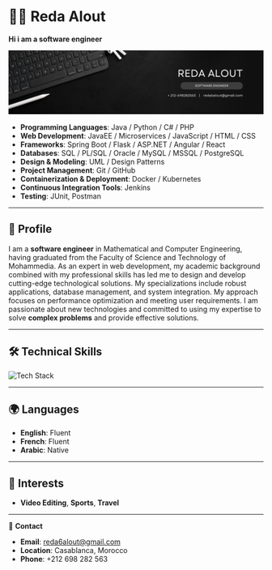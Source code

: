 # 👨‍💻 Reda Alout

**Hi i am a software engineer**

![Coding](https://github.com/Reda-Alout/Reda-Alout/blob/master/REDA%20ALOUT.png)

- **Programming Languages**: Java / Python / C# / PHP
- **Web Development**: JavaEE / Microservices / JavaScript / HTML / CSS
- **Frameworks**: Spring Boot / Flask / ASP.NET / Angular / React
- **Databases**: SQL / PL/SQL / Oracle / MySQL / MSSQL / PostgreSQL
- **Design & Modeling**: UML / Design Patterns
- **Project Management**: Git / GitHub
- **Containerization & Deployment**: Docker / Kubernetes
- **Continuous Integration Tools**: Jenkins
- **Testing**: JUnit, Postman

---

## 🌟 **Profile**
I am a **software engineer** in Mathematical and Computer Engineering, having graduated from the Faculty of Science and Technology of Mohammedia. As an expert in web development, my academic background combined with my professional skills has led me to design and develop cutting-edge technological solutions. My specializations include robust applications, database management, and system integration. My approach focuses on performance optimization and meeting user requirements. 
I am passionate about new technologies and committed to using my expertise to solve **complex problems** and provide effective solutions.

---



## 🛠️ **Technical Skills**
![Tech Stack](https://skillicons.dev/icons?i=java,python,php,docker,kubernetes,mysql,postgresql,angular,react,jenkins)

---

## 🌍 **Languages**
- **English**: Fluent
- **French**: Fluent
- **Arabic**: Native

---

## 🎯 **Interests**
- **Video Editing**, **Sports**, **Travel**

---

📧 **Contact**  
- **Email**: [reda6alout@gmail.com](mailto:reda6alout@gmail.com)  
- **Location**: Casablanca, Morocco  
- **Phone**: +212 698 282 563
